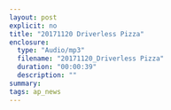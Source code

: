 ```yaml
---
layout: post
explicit: no
title: "20171120 Driverless Pizza"
enclosure:
  type: "Audio/mp3"
  filename: "20171120_Driverless Pizza"
  duration: "00:00:39"
  description: ""
summary:
tags: ap_news
---
```



